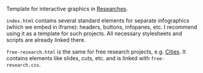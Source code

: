 Template for interactive graphics in [Researches](https://yandex.ru/company/researches/).

`index.html` contains several standard elements for separate infographics (which we embed in iframe): headers, buttons, infopanes, etc. I recommend using it as a template for such projects. All necessary stylesheets and scripts are already linked there.

`free-research.html` is the same for free research projects, e.g. [Cities](https://yandex.ru/company/researches/2017/cities). It contains elements like slides, cuts, etc. and is linked with `free-research.css`.
